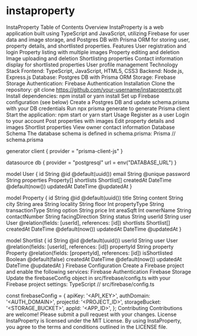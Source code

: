 # instaproperty
InstaProperty
Table of Contents
Overview
InstaProperty is a web application built using TypeScript and JavaScript, utilizing Firebase for user data and image storage, and Postgres DB with Prisma ORM for storing user, property details, and shortlisted properties.
Features
User registration and login
Property listing with multiple images
Property editing and deletion
Image uploading and deletion
Shortlisting properties
Contact information display for shortlisted properties
User profile management
Technology Stack
Frontend: TypeScript, JavaScript, HTML5, CSS3
Backend: Node.js, Express.js
Database: Postgres DB with Prisma ORM
Storage: Firebase Storage
Authentication: Firebase Authentication
Installation
Clone the repository: git clone https://github.com/your-username/instaproperty.git
Install dependencies: npm install or yarn install
Set up Firebase configuration (see below)
Create a Postgres DB and update schema.prisma with your DB credentials
Run npx prisma generate to generate Prisma client
Start the application: npm start or yarn start
Usage
Register as a user
Login to your account
Post properties with images
Edit property details and images
Shortlist properties
View owner contact information
Database Schema
The database schema is defined in schema.prisma:
Prisma
// schema.prisma

generator client {
  provider = "prisma-client-js"
}

datasource db {
  provider = "postgresql"
  url      = env("DATABASE_URL")
}

model User {
  id          String      @id @default(uuid())
  email       String      @unique
  password    String
  properties  Property[]
  shortlists  Shortlist[]
  createdAt   DateTime    @default(now())
  updatedAt   DateTime    @updatedAt
}

model Property {
  id             String      @id @default(uuid())
  title          String
  content        String
  city           String
  area           String
  locality       String
  floor          Int
  propertyType   String
  transactionType String
  option         String
  price          Int
  areaSqft       Int
  ownerName      String
  contactNumber  String
  facingDirection String
  status         String
  userId         String
  user           User        @relation(fields: [userId], references: [id])
  shortlists     Shortlist[]
  createdAt      DateTime    @default(now())
  updatedAt      DateTime    @updatedAt
}

model Shortlist {
  id            String     @id @default(uuid())
  userId        String
  user          User       @relation(fields: [userId], references: [id])
  propertyId    String
  property      Property   @relation(fields: [propertyId], references: [id])
  isShortlisted Boolean    @default(false)
  createdAt     DateTime   @default(now())
  updatedAt     DateTime   @updatedAt
}
Firebase Configuration
Create a Firebase project and enable the following services:
Firebase Authentication
Firebase Storage
Update the firebaseConfig object in src/firebase/config.ts with your Firebase project settings:
TypeScript
// src/firebase/config.ts

const firebaseConfig = {
  apiKey: '<API_KEY>',
  authDomain: '<AUTH_DOMAIN>',
  projectId: '<PROJECT_ID>',
  storageBucket: '<STORAGE_BUCKET>',
  appId: '<APP_ID>',
};
Contributing
Contributions are welcome! Please submit a pull request with your changes.
License
InstaProperty is licensed under the MIT License.
By using InstaProperty, you agree to the terms and conditions outlined in the LICENSE file.
